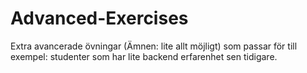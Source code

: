 # Advanced-Exercises
Extra avancerade övningar (Ämnen: lite allt möjligt) som passar för till exempel: studenter som har lite backend erfarenhet sen tidigare.
